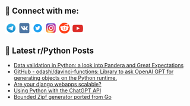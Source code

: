 ## 🔎 Connect with me:
[<img src="https://github.com/bullbesh/bullbesh/blob/main/images/Telegram.png" width="32" height="32" />](https://t.me/bullbesh)
[<img src="https://github.com/bullbesh/bullbesh/blob/main/images/VK.png" width="32" height="32" />](https://vk.com/bullbesh)
[<img src="https://github.com/bullbesh/bullbesh/blob/main/images/Twitter.png" width="32" height="32" />](https://twitter.com/bullbesh1)
[<img src="https://github.com/bullbesh/bullbesh/blob/main/images/Instagram.png" width="32" height="32" />](https://www.instagram.com/bullbesh)
[<img src="https://github.com/bullbesh/bullbesh/blob/main/images/Reddit.png" width="32" height="32" />](https://www.reddit.com/user/bullbesh)
[<img src="https://github.com/bullbesh/bullbesh/blob/main/images/YouTube.png" width="32" height="32" />](https://www.youtube.com/channel/UCtfjRs6uzgq5mfm8S06WTcg)

## 📕 Latest r/Python Posts
<!-- BLOG-POST-LIST:START -->
- [Data validation in Python: a look into Pandera and Great Expectations](https://www.reddit.com/r/Python/comments/11lprup/data_validation_in_python_a_look_into_pandera_and/)
- [GitHub - odashi/davinci-functions: Library to ask OpenAI GPT for generating objects on the Python runtime.](https://www.reddit.com/r/Python/comments/11loqsg/github_odashidavincifunctions_library_to_ask/)
- [Are your django webapps scalable?](https://www.reddit.com/r/Python/comments/11lnxwf/are_your_django_webapps_scalable/)
- [Using Python with the ChatGPT API](https://www.reddit.com/r/Python/comments/11lkua4/using_python_with_the_chatgpt_api/)
- [Bounded Zipf generator ported from Go](https://www.reddit.com/r/Python/comments/11lkt3m/bounded_zipf_generator_ported_from_go/)
<!-- BLOG-POST-LIST:END -->
